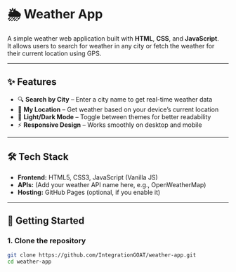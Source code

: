 # 🌦️ Weather App

A simple weather web application built with **HTML**, **CSS**, and **JavaScript**.  
It allows users to search for weather in any city or fetch the weather for their current location using GPS.  

---

## ✨ Features
- 🔍 **Search by City** – Enter a city name to get real-time weather data  
- 📍 **My Location** – Get weather based on your device’s current location  
- 🎨 **Light/Dark Mode** – Toggle between themes for better readability  
- ⚡ **Responsive Design** – Works smoothly on desktop and mobile  

---

## 🛠️ Tech Stack
- **Frontend:** HTML5, CSS3, JavaScript (Vanilla JS)  
- **APIs:** (Add your weather API name here, e.g., OpenWeatherMap)  
- **Hosting:** GitHub Pages (optional, if you enable it)  

---

## 🚀 Getting Started

### 1. Clone the repository
```bash
git clone https://github.com/IntegrationGOAT/weather-app.git
cd weather-app
